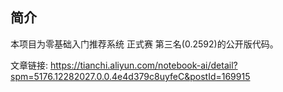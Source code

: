 ## 简介

本项目为零基础入门推荐系统 正式赛 第三名(0.2592)的公开版代码。

文章链接: https://tianchi.aliyun.com/notebook-ai/detail?spm=5176.12282027.0.0.4e4d379c8uyfeC&postId=169915
